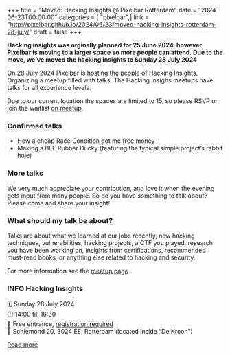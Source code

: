 +++
title = "Moved: Hacking Insights @ Pixelbar Rotterdam"
date = "2024-06-23T00:00:00"
categories = [ "pixelbar",]
link = "http://pixelbar.github.io/2024/06/23/moved-hacking-insights-rotterdam-28-july/"
draft = false
+++

<p><strong>Hacking insights was orginally planned for 25 June 2024, however Pixelbar is moving to a larger space so more people can attend. Due to the move, we’ve moved the hacking insights to Sunday 28 July 2024</strong></p>

<p>On 28 July 2024 Pixelbar is hosting the people of Hacking Insights. Organizing a meetup filled with talks.
The Hacking Insighs meetups have talks for all experience levels.</p>

<p>Due to our current location the spaces are limited to 15, so please RSVP or join the waitlist <a href="https://www.meetup.com/hacking-insights/events/301060748/">on meetup</a>.</p>

<h3 id="confirmed-talks"><strong>Confirmed talks</strong></h3>
<ul>
  <li>How a cheap Race Condition got me free money</li>
  <li>Making a BLE Rubber Ducky (featuring the typical simple project’s rabbit hole)</li>
</ul>

<h3 id="more-talks"><strong>More talks</strong></h3>
<p>We very much appreciate your contribution, and love it when the evening gets input from many people. So do you have something to talk about? Please come and share your insight!</p>

<h3 id="what-should-my-talk-be-about"><strong>What should my talk be about?</strong></h3>
<p>Talks are about what we learned at our jobs recently, new hacking techniques, vulnerabilities, hacking projects, a CTF you played, research you have been working on, insights from certifications, recommended must-read books, or anything else related to hacking and security.</p>

<p>For more information see the <a href="https://www.meetup.com/hacking-insights/events/301060748/">meetup page</a></p>

<h3 id="info-hacking-insights"><strong>INFO Hacking Insights</strong><br /></h3>
<p>🗓 Sunday 28 July 2024<br />
🕛 14:00 till 16:30<br />
💸 Free entrance, <a href="https://www.meetup.com/hacking-insights/events/301060748/">registration required</a><br />
📍 Schiemond 20, 3024 EE, Rotterdam (located inside “De Kroon”)<br /></p>

[Read more](http://pixelbar.github.io/2024/06/23/moved-hacking-insights-rotterdam-28-july/)